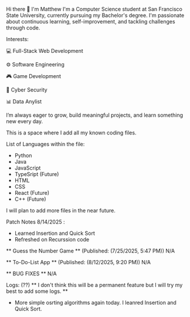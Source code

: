 Hi there 👋 I'm Matthew
I'm a Computer Science student at San Francisco State University, currently pursuing my Bachelor's degree. I'm passionate about continuous learning, self-improvement, and tackling challenges through code.

Interests:

💻 Full-Stack Web Development

⚙️ Software Engineering

🎮 Game Development

🔐 Cyber Security

📊 Data Anylist

I’m always eager to grow, build meaningful projects, and learn something new every day.

This is a space where I add all my known coding files. 

List of Languages within the file:

- Python
- Java
- JavaScript
- TypeSript (Future)
- HTML
- CSS
- React (Future)
- C++ (Future)

I will plan to add more files in the near future.

Patch Notes 8/14/2025 :
- Learned Insertion and Quick Sort
- Refreshed on Recurssion code

** Guess the Number Game ** (Published: (7/25/2025, 5:47 PM))
N/A

** To-Do-List App ** (Published: (8/12/2025, 9:20 PM))
N/A

** BUG FIXES **
N/A

Logs: (??)
** I don't think this will be a permanent feature but I will try my best to add some logs. **
- More simple osrting algorithms again today. I leanred Insertion and Quick Sort.
